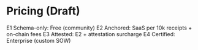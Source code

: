 # Pricing (Draft)
E1 Schema-only: Free (community)
E2 Anchored: SaaS per 10k receipts + on-chain fees
E3 Attested: E2 + attestation surcharge
E4 Certified: Enterprise (custom SOW)
